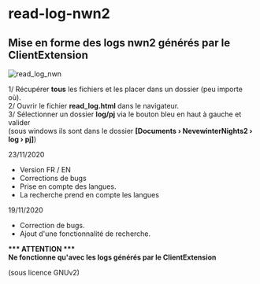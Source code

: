 # read-log-nwn2  
Mise en forme des logs nwn2 générés par le ClientExtension  
------------------------------------------------------------  

![read_log_nwn](https://zupimages.net/up/20/48/zcer.jpg)


1/ Récupérer __tous__ les fichiers et les placer dans un dossier (peu importe où).  
2/ Ouvrir le fichier __read_log.html__ dans le navigateur.  
3/ Sélectionner un dossier __log/pj__ via le bouton bleu en haut à gauche et valider  
(sous windows ils sont dans le dossier __[Documents › NevewinterNights2 › log › pj]__)  
  

23/11/2020
- Version FR / EN
- Corrections de bugs
- Prise en compte des langues.
- La recherche prend en compte les langues

19/11/2020
- Correction de bugs.
- Ajout d'une fonctionnalité de recherche.
  
  
__*** ATTENTION ***__  
__Ne fonctionne qu'avec les logs générés par le ClientExtension__  

(sous licence GNUv2)
